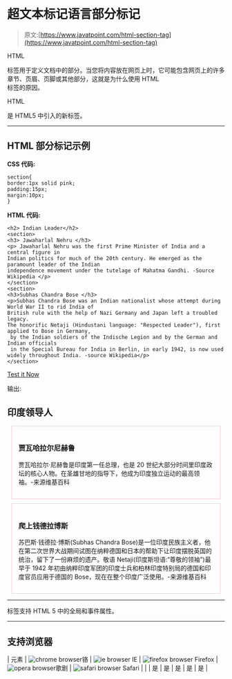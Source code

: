 # 超文本标记语言部分标记

> 原文:[https://www.javatpoint.com/html-section-tag](https://www.javatpoint.com/html-section-tag)

HTML

<section>标签用于定义文档中的部分。当您将内容放在网页上时，它可能包含网页上的许多章节、页眉、页脚或其他部分，这就是为什么使用 HTML

<section>标签的原因。</section>

</section>

HTML

<section>是 HTML5 中引入的新标签。</section>

* * *

## HTML 部分标记示例

**CSS 代码:**

```
section{
border:1px solid pink;
padding:15px;
margin:10px;
}

```

**HTML 代码:**

```
<h2> Indian Leader</h2>
<section>
<h3> Jawaharlal Nehru </h3>
<p> Jawaharlal Nehru was the first Prime Minister of India and a central figure in 
Indian politics for much of the 20th century. He emerged as the paramount leader of the Indian 
independence movement under the tutelage of Mahatma Gandhi. -Source Wikipedia </p>
</section>
<section>
<h3>Subhas Chandra Bose </h3>
<p>Subhas Chandra Bose was an Indian nationalist whose attempt during World War II to rid India of 
British rule with the help of Nazi Germany and Japan left a troubled legacy.
The honorific Netaji (Hindustani language: "Respected Leader"), first applied to Bose in Germany,
 by the Indian soldiers of the Indische Legion and by the German and Indian officials
 in the Special Bureau for India in Berlin, in early 1942, is now used widely throughout India. -source Wikipedia</p>
</section>

```

[Test it Now](https://www.javatpoint.com/oprweb/test.jsp?filename=htmlsectiontag1)

输出:

## 印度领导人

<section style="border:1px solid pink;padding:15px;margin:10px;">

### 贾瓦哈拉尔尼赫鲁

贾瓦哈拉尔·尼赫鲁是印度第一任总理，也是 20 世纪大部分时间里印度政坛的核心人物。在圣雄甘地的指导下，他成为印度独立运动的最高领袖。-来源维基百科

</section>

<section style="border:1px solid pink;padding:15px;margin:10px;">

### 爬上钱德拉博斯

苏巴斯·钱德拉·博斯(Subhas Chandra Bose)是一位印度民族主义者，他在第二次世界大战期间试图在纳粹德国和日本的帮助下让印度摆脱英国的统治，留下了一份麻烦的遗产。敬语 Netaji(印度斯坦语:“尊敬的领袖”)最早于 1942 年初由纳粹印度军团的印度士兵和柏林印度特别局的德国和印度官员应用于德国的 Bose，现在在整个印度广泛使用。-来源维基百科

</section>

* * *

<section>标签支持 HTML 5 中的全局和事件属性。</section>

* * *

## 支持浏览器

| 元素 | ![chrome browser](../Images/4fbdc93dc2016c5049ed108e7318df19.png)铬 | ![ie browser](../Images/83dd23df1fe8373fd5bf054b2c1dd88b.png) IE | ![firefox browser](../Images/4f001fff393888a8a807ed29b28145d1.png) Firefox | ![opera browser](../Images/6cad4a592cc69a052056a0577b4aac65.png)歌剧 | ![safari browser](../Images/a0f6a9711a92203c5dc5c127fe9c9fca.png) Safari |
|  | 是 | 是 | 是 | 是 | 是 |